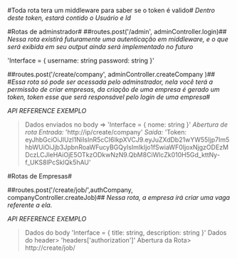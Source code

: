 #Toda rota tera um middleware para saber se o token é valido# 
*Dentro deste token, estará contido o Usuário e Id*

#Rotas de adminstrador#
##routes.post('/admin', adminController.login)##
*Nessa rota existirá futuramente uma autenticação em middleware, e o que será exibida em seu output ainda será implementado no futuro*

'Interface = {
    username: string
    password: string
}'

##routes.post('/create/company', adminController.createCompany )##
#*Essa rota só pode ser acessada pelo adminstrador, nela você terá a permissão de criar empresas, da criação de uma empresa é gerado um token, token esse que será responsável pelo login de uma empresa*#

*API REFERENCE EXEMPLO*
>Dados enviados no body =>
'Interface = {
    nome: string
}'
*Abertura de rota*
*Entrada:* 'http://ip/create/company'
*Saida:* 
'Token: eyJhbGciOiJIUzI1NiIsInR5cCI6IkpXVCJ9.eyJuZXdDb21wYW55Ijp7Im5hbWUiOiJjb3JpbnRoaWFucyBGQyIsImlkIjo1fSwiaWF0IjoxNjgzODEzMDczLCJleHAiOjE5OTkzODkwNzN9.QbM8CiWlcZk010H5Gd_kttNy-f_UKS8lPcSklQk5hAU'

#Rotas de Empresas#

##routes.post('/create/job/',authCompany, companyController.createJob)##
*Nessa rota, a empresa irá criar uma vaga referente a ela.*

*API REFERENCE EXEMPLO*
> Dados do body
'Interface = {
    title: string,
    description: string
}'
>Dados do header>
'headers['authorization']'
>Abertura da Rota>
http://create/job/
